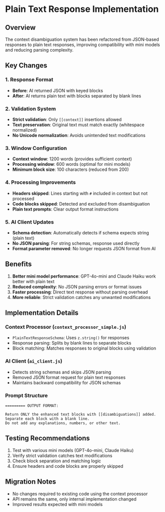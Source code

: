 # Plain Text Response Implementation

## Overview

The context disambiguation system has been refactored from JSON-based responses to plain text responses, improving compatibility with mini models and reducing parsing complexity.

## Key Changes

### 1. Response Format
- **Before**: AI returned JSON with keyed blocks
- **After**: AI returns plain text with blocks separated by blank lines

### 2. Validation System
- **Strict validation**: Only `[[context]]` insertions allowed
- **Text preservation**: Original text must match exactly (whitespace normalized)
- **No Unicode normalization**: Avoids unintended text modifications

### 3. Window Configuration
- **Context window**: 1200 words (provides sufficient context)
- **Processing window**: 600 words (optimal for mini models)
- **Minimum block size**: 100 characters (reduced from 200)

### 4. Processing Improvements
- **Headers skipped**: Lines starting with `#` included in context but not processed
- **Code blocks skipped**: Detected and excluded from disambiguation
- **Plain text prompts**: Clear output format instructions

### 5. AI Client Updates
- **Schema detection**: Automatically detects if schema expects string (plain text)
- **No JSON parsing**: For string schemas, response used directly
- **Format parameter removed**: No longer requests JSON format from AI

## Benefits

1. **Better mini model performance**: GPT-4o-mini and Claude Haiku work better with plain text
2. **Reduced complexity**: No JSON parsing errors or format issues
3. **Faster processing**: Direct text response without parsing overhead
4. **More reliable**: Strict validation catches any unwanted modifications

## Implementation Details

### Context Processor (`context_processor_simple.js`)
- `PlainTextResponseSchema`: Uses `z.string()` for responses
- Response parsing: Splits by blank lines to separate blocks
- Block matching: Matches responses to original blocks using validation

### AI Client (`ai_client.js`)
- Detects string schemas and skips JSON parsing
- Removed JSON format request for plain text responses
- Maintains backward compatibility for JSON schemas

### Prompt Structure
```
========= OUTPUT FORMAT:

Return ONLY the enhanced text blocks with [[disambiguations]] added.
Separate each block with a blank line.
Do not add any explanations, numbers, or other text.
```

## Testing Recommendations

1. Test with various mini models (GPT-4o-mini, Claude Haiku)
2. Verify strict validation catches text modifications
3. Check block separation and matching logic
4. Ensure headers and code blocks are properly skipped

## Migration Notes

- No changes required to existing code using the context processor
- API remains the same, only internal implementation changed
- Improved results expected with mini models